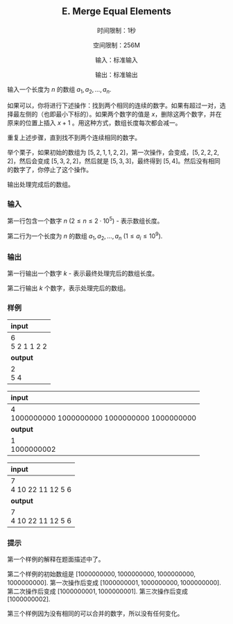 ## <p align="center">E. Merge Equal Elements</p>

<p align="center"> 时间限制：1秒</p>
<p align="center"> 空间限制：256M</p>
<p align="center"> 输入：标准输入</p>
<p align="center"> 输出：标准输出</p>

输入一个长度为 $n$ 的数组 $a_1, a_2, \dots, a_n$.

如果可以，你将进行下述操作：找到两个相同的连续的数字。如果有超过一对，选择最左侧的（也即最小下标的）。如果两个数字的值是 $x$，删除这两个数字，并在原来的位置上插入 $x+1$ 。用这种方式，数组长度每次都会减一。

重复上述步骤，直到找不到两个连续相同的数字。

举个栗子，如果初始的数组为 $[5, 2, 1, 1, 2, 2]$，第一次操作，会变成，$[5, 2, 2, 2, 2]$，然后会变成 $[5, 3, 2, 2]$，然后就是 $[5, 3, 3]$，最终得到 $[5, 4]$。然后没有相同的数字了，你停止了这个操作。

输出处理完成后的数组。

### 输入

第一行包含一个数字 $n$ ($2 \leq n \leq 2·10^5$) - 表示数组长度。

第二行为一个长度为 $n$ 的数组 $a_1, a_2, \dots, a_n$ ($1 \leq a_i \leq 10^9$).

### 输出

第一行输出一个数字 $k$ - 表示最终处理完后的数组长度。

第二行输出 $k$ 个数字，表示处理完后的数组。

### 样例

|input|
|:------|
|6<br>5 2 1 1 2 2|
|**output**|
|2<br>5 4|

|input|
|:------|
|4<br>1000000000 1000000000 1000000000 1000000000|
|**output**|
|1<br>1000000002|

|input|
|:------|
|7<br>4 10 22 11 12 5 6|
|**output**|
|7<br>4 10 22 11 12 5 6|

### 提示

第一个样例的解释在题面描述中了。

第二个样例的初始数组是 $[1000000000, 1000000000, 1000000000, 1000000000]$. 第一次操作后变成 $[1000000001, 1000000000, 1000000000]$. 第二次操作后变成 $[1000000001, 1000000001]$. 第三次操作后变成 $[1000000002]$.

第三个样例因为没有相同的可以合并的数字，所以没有任何变化。

